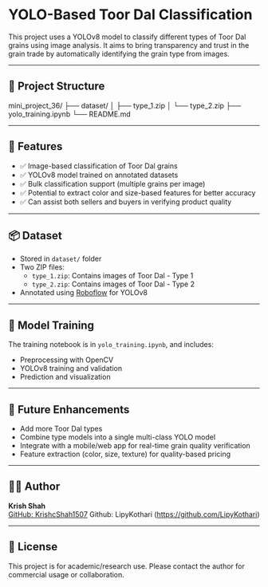 # YOLO-Based Toor Dal Classification 

This project uses a YOLOv8 model to classify different types of Toor Dal grains using image analysis. It aims to bring transparency and trust in the grain trade by automatically identifying the grain type from images.

---

## 📁 Project Structure

mini_project_36/ ├── dataset/ │ ├── type_1.zip │ └── type_2.zip ├── yolo_training.ipynb └── README.md

---

## 🚀 Features

- ✅ Image-based classification of Toor Dal grains
- ✅ YOLOv8 model trained on annotated datasets
- ✅ Bulk classification support (multiple grains per image)
- ✅ Potential to extract color and size-based features for better accuracy
- ✅ Can assist both sellers and buyers in verifying product quality

---

## 📦 Dataset

- Stored in `dataset/` folder
- Two ZIP files:
  - `type_1.zip`: Contains images of Toor Dal - Type 1
  - `type_2.zip`: Contains images of Toor Dal - Type 2
- Annotated using [Roboflow](https://roboflow.com/) for YOLOv8

---

## 🧠 Model Training

The training notebook is in `yolo_training.ipynb`, and includes:
- Preprocessing with OpenCV
- YOLOv8 training and validation
- Prediction and visualization

---

## 🔮 Future Enhancements

- Add more Toor Dal types
- Combine type models into a single multi-class YOLO model
- Integrate with a mobile/web app for real-time grain quality verification
- Feature extraction (color, size, texture) for quality-based pricing

---

## 👨‍💻 Author

**Krish Shah**  
[GitHub: KrishcShah1507](https://github.com/KrishcShah1507)
Github: LipyKothari (https://github.com/LipyKothari)

---

## 📜 License

This project is for academic/research use. Please contact the author for commercial usage or collaboration.
